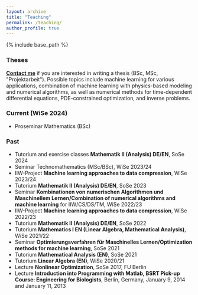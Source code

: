 ```yaml
---
layout: archive
title: "Teaching"
permalink: /teaching/
author_profile: true
---
```


{% include base_path %}

### Theses

[**Contact me**](mailto:sebastian.goetschel@tuhh.de) if you are interested in writing a thesis (BSc, MSc, "Projektarbeit"). Possible topics include machine learning for various applications, combination of machine learning with physics-based modeling and numerical algorithms, as well as numerical methods for time-dependent differential equations, PDE-constrained optimization, and inverse problems.

### Current (WiSe 2024)
- Proseminar Mathematics (BSc)


### Past
- Tutorium and exercise classes **Mathematik II (Analysis) DE/EN**, SoSe 2024
- Seminar Technomathematics (MSc/BSc), WiSe 2023/24
- IIW-Project **Machine learning approaches to data compression**, WiSe 2023/24
- Tutorium **Mathematik II (Analysis) DE/EN**, SoSe 2023
- Seminar **Kombinationen von numerischen Algorithmen und Maschinellem Lernen/Combination of numerical algorithms and machine learning** for IIW/CS/DS/TM, WiSe 2022/23
- IIW-Project **Machine learning approaches to data compression**, WiSe 2022/23
- Tutorium **Mathematik II (Analysis) DE/EN**, SoSe 2022
- Tutorium **Mathematics I EN (Linear Algebra, Mathematical Analysis)**, WiSe 2021/22
- Seminar **Optimierungsverfahren für Maschinelles Lernen/Optimization methods for machine learning**, SoSe 2021
- Tutorium **Mathematical Analysis (EN)**, SoSe 2021
- Tutorium **Linear Algebra (EN)**, WiSe 2020/21
- Lecture **Nonlinear Optimization**, SoSe 2017, FU Berlin
- Lecture **Introduction into Programming with Matlab, BSRT Pick-up Course: Engineering for Biologists**, Berlin, Germany, January 9, 2014 and January 11, 2013


<!--
{% for post in site.teaching reversed %}
  {% include archive-single.html %}
{% endfor %}
 -->
